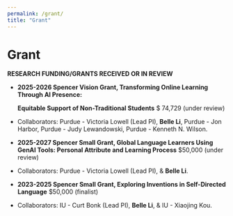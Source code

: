 ```yaml
---
permalink: /grant/
title: "Grant"
---
```


# Grant

**RESEARCH FUNDING/GRANTS RECEIVED OR IN REVIEW**

- **2025-2026 Spencer Vision Grant, Transforming Online Learning Through AI Presence:**
    
    **Equitable Support of Non-Traditional Students** $ 74,729 (under review)
    
- Collaborators: Purdue - Victoria Lowell (Lead PI), **Belle Li**, Purdue - Jon Harbor, Purdue - Judy Lewandowski, Purdue - Kenneth N. Wilson.
- **2025-2027 Spencer Small Grant, Global Language Learners Using GenAI Tools: Personal Attribute and Learning Process** $50,000 (under review)
- Collaborators: Purdue - Victoria Lowell (Lead PI), & **Belle Li**.
- **2023-2025 Spencer Small Grant, Exploring Inventions in Self-Directed Language** $50,000 (finalist)
- Collaborators: IU - Curt Bonk (Lead PI), **Belle Li**, & IU - Xiaojing Kou.
